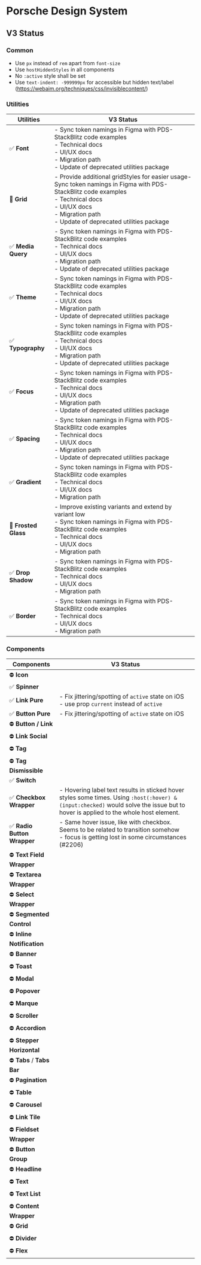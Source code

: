 # Porsche Design System

## V3 Status

### Common

- Use `px` instead of `rem` apart from `font-size`
- Use `hostHiddenStyles` in all components
- No `:active` style shall be set
- Use `text-indent: -999999px` for accessible but hidden text/label
  (https://webaim.org/techniques/css/invisiblecontent/)

### Utilities

| Utilities            | V3 Status <br/>                                                                                                                                                                                                      |
| -------------------- | -------------------------------------------------------------------------------------------------------------------------------------------------------------------------------------------------------------------- |
| ✅ **Font**          | - Sync token namings in Figma with PDS- StackBlitz code examples<br>- Technical docs<br>- UI/UX docs<br>- Migration path<br>- Update of deprecated utilities package                                                 |
| 🚧 **Grid**          | - Provide additional gridStyles for easier usage- Sync token namings in Figma with PDS- StackBlitz code examples<br>- Technical docs<br>- UI/UX docs<br>- Migration path<br>- Update of deprecated utilities package |
| ✅ **Media Query**   | - Sync token namings in Figma with PDS- StackBlitz code examples<br>- Technical docs<br>- UI/UX docs<br>- Migration path<br>- Update of deprecated utilities package                                                 |
| ✅ **Theme**         | - Sync token namings in Figma with PDS- StackBlitz code examples<br>- Technical docs<br>- UI/UX docs<br>- Migration path<br>- Update of deprecated utilities package                                                 |
| ✅ **Typography**    | - Sync token namings in Figma with PDS- StackBlitz code examples<br>- Technical docs<br>- UI/UX docs<br>- Migration path<br>- Update of deprecated utilities package                                                 |
| ✅ **Focus**         | - Sync token namings in Figma with PDS- StackBlitz code examples<br>- Technical docs<br>- UI/UX docs<br>- Migration path<br>- Update of deprecated utilities package                                                 |
| ✅ **Spacing**       | - Sync token namings in Figma with PDS- StackBlitz code examples<br>- Technical docs<br>- UI/UX docs<br>- Migration path<br>- Update of deprecated utilities package                                                 |
| ✅ **Gradient**      | - Sync token namings in Figma with PDS- StackBlitz code examples<br>- Technical docs<br>- UI/UX docs<br>- Migration path                                                                                             |
| 🚧 **Frosted Glass** | - Improve existing variants and extend by variant low<br>- Sync token namings in Figma with PDS- StackBlitz code examples<br>- Technical docs<br>- UI/UX docs<br>- Migration path                                    |
| ✅ **Drop Shadow**   | - Sync token namings in Figma with PDS- StackBlitz code examples<br>- Technical docs<br>- UI/UX docs<br>- Migration path                                                                                             |
| ✅ **Border**        | - Sync token namings in Figma with PDS- StackBlitz code examples<br>- Technical docs<br>- UI/UX docs<br>- Migration path                                                                                             |

### Components

| Components                  | V3 Status                                                                                                                                                                         |
| --------------------------- | --------------------------------------------------------------------------------------------------------------------------------------------------------------------------------- |
| ⛔ **Icon**                 |                                                                                                                                                                                   |
| ✅ **Spinner**              |                                                                                                                                                                                   |
| ✅ **Link Pure**            | - Fix jittering/spotting of `active` state on iOS<br />- use prop `current` instead of `active`                                                                                   |
| ✅ **Button Pure**          | - Fix jittering/spotting of `active` state on iOS                                                                                                                                 |
| ⛔ **Button / Link**        |                                                                                                                                                                                   |
| ⛔ **Link Social**          |                                                                                                                                                                                   |
| ⛔ **Tag**                  |                                                                                                                                                                                   |
| ⛔ **Tag Dismissible**      |                                                                                                                                                                                   |
| ✅ **Switch**               |                                                                                                                                                                                   |
| ✅ **Checkbox Wrapper**     | - Hovering label text results in sticked hover styles some times. Using `:host(:hover) &(input:checked)` would solve the issue but to hover is applied to the whole host element. |
| ✅ **Radio Button Wrapper** | - Same hover issue, like with checkbox. Seems to be related to transition somehow<br />- focus is getting lost in some circumstances (#2206)                                      |
| ⛔ **Text Field Wrapper**   |                                                                                                                                                                                   |
| ⛔ **Textarea Wrapper**     |                                                                                                                                                                                   |
| ⛔ **Select Wrapper**       |                                                                                                                                                                                   |
| ⛔ **Segmented Control**    |                                                                                                                                                                                   |
| ⛔ **Inline Notification**  |                                                                                                                                                                                   |
| ⛔ **Banner**               |                                                                                                                                                                                   |
| ⛔ **Toast**                |                                                                                                                                                                                   |
| ⛔ **Modal**                |                                                                                                                                                                                   |
| ⛔ **Popover**              |                                                                                                                                                                                   |
| ⛔ **Marque**               |                                                                                                                                                                                   |
| ⛔ **Scroller**             |                                                                                                                                                                                   |
| ⛔ **Accordion**            |                                                                                                                                                                                   |
| ⛔ **Stepper Horizontal**   |                                                                                                                                                                                   |
| ⛔ **Tabs** / **Tabs Bar**  |                                                                                                                                                                                   |
| ⛔ **Pagination**           |                                                                                                                                                                                   |
| ⛔ **Table**                |                                                                                                                                                                                   |
| ⛔ **Carousel**             |                                                                                                                                                                                   |
| ⛔ **Link Tile**            |                                                                                                                                                                                   |
| ⛔ **Fieldset Wrapper**     |                                                                                                                                                                                   |
| ⛔ **Button Group**         |                                                                                                                                                                                   |
| ⛔ **Headline**             |                                                                                                                                                                                   |
| ⛔ **Text**                 |                                                                                                                                                                                   |
| ⛔ **Text List**            |                                                                                                                                                                                   |
| ⛔ **Content Wrapper**      |                                                                                                                                                                                   |
| ⛔ **Grid**                 |                                                                                                                                                                                   |
| ⛔ **Divider**              |                                                                                                                                                                                   |
| ⛔ **Flex**                 |                                                                                                                                                                                   |
